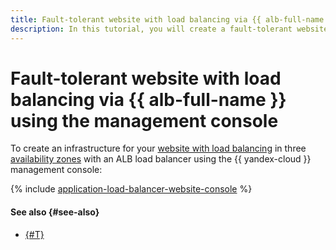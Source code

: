 ```yaml
---
title: Fault-tolerant website with load balancing via {{ alb-full-name }} using the management console
description: In this tutorial, you will create a fault-tolerant website in the {{ yandex-cloud }} infrastructure with load balancing via {{ alb-full-name }} using the management console.
---
```


# Fault-tolerant website with load balancing via {{ alb-full-name }} using the management console


To create an infrastructure for your [website with load balancing](index.md) in three [availability zones](../../../overview/concepts/geo-scope.md) with an ALB load balancer using the {{ yandex-cloud }} management console:

{% include [application-load-balancer-website-console](../../../_tutorials/infrastructure/application-load-balancer-website-console.md) %}

#### See also {#see-also}

* [{#T}](terraform.md)
